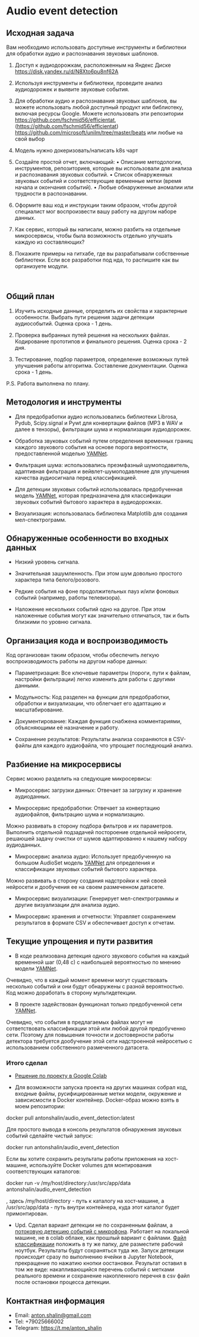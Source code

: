 # Audio event detection

## Исходная задача

Вам необходимо использовать доступные инструменты и библиотеки для обработки аудио и распознавания звуковых шаблонов.

1. Доступ к аудиодорожкам, расположенным на Яндекс Диске https://disk.yandex.ru/d/N8Xto6pu8nf62A

2. Используя инструменты и библиотеки, проведите анализ аудиодорожек и выявите звуковые события.

3. Для обработки аудио и распознавания звуковых шаблонов, вы можете использовать любой доступный продукт или библиотеку, включая ресурсы Google.
Можете использовать эти репозитории https://github.com/fschmid56/efficientat, (https://github.com/fschmid56/efficientat) https://github.com/microsoft/unilm/tree/master/beats или любые на свой выбор

4. Модель  нужно докеризовать/написать k8s чарт

5. Создайте простой отчет, включающий:
• Описание методологии, инструментов, репозиториев,  которые вы использовали для анализа и распознавания звуковых событий.
• Список обнаруженных звуковых событий и соответствующие временные метки (время начала и окончания событий).
• Любые обнаруженные аномалии или трудности в распознавании.

6. Оформите ваш код и инструкции таким образом, чтобы другой специалист мог воспроизвести вашу работу на другом наборе данных.

7. Как сервис, который вы написали, можно разбить на отдельные микросервисы, чтобы была возможность отдельно улучшать каждую из составляющих?

8. Покажите примеры на гитхабе, где вы разрабатывали собственные библиотеки. Если все разработки под нда, то распишите как вы организуете модули.
<br>

## Общий план

1. Изучить исходные данные, определить их свойства и характерные особенности. Выбрать пути решения задачи детекции аудиособытий. Оценка срока - 1 день.

2. Проверка выбранных путей решения на нескольких файлах. Кодирование прототипов и финального решения. Оценка срока - 2 дня.

3. Тестирование, подбор параметров, определение возможных путей улучшения работы алгоритма. Составление документации. Оценка срока - 1 день.

P.S. Работа выполнена по плану.

## Методология и инструменты

- Для предобработки аудио использовались библиотеки Librosa, Pydub, Scipy.signal и Pywt для конвертации файлов (MP3 в WAV и далее в тензоры), фильтрации шума и нормализации аудиодорожек.

- Обработка звуковых событий путем определения временных границ каждого звукового события на основе порога вероятности, предоставленной моделью <a href="https://github.com/tensorflow/models/tree/master/research/audioset/yamnet">YAMNet</a>.
  
- Фильтрация шума: использовались преэмфазный шумоподавитель, адаптивная фильтрация и вейвлет-шумоподавление для улучшения качества аудиосигнала перед классификацией.

- Для детекции звуковых событий использовалась предобученная модель <a href="https://github.com/tensorflow/models/tree/master/research/audioset/yamnet">YAMNet</a>, которая предназначена для классификации звуковых событий бытового характера в аудиодорожках.

- Визуализация: использовалась библиотека Matplotlib для создания мел-спектрограмм.

## Обнаруженные особенности во входных данных
- Низкий уровень сигнала.

- Значительная зашумленность. При этом шум довольно простого характера типа белого/розового.

- Редкие события на фоне продолжительных пауз и/или фоновых событий (например, работы телевизора).

- Наложение нескольких событий одно на другое. При этом наложенные события могут как значительно отличаться, так и быть близкими по уровню сигнала.

## Организация кода и воспроизводимость
Код организован таким образом, чтобы обеспечить легкую воспроизводимость работы на другом наборе данных:

- Параметризация: Все ключевые параметры (пороги, пути к файлам, настройки фильтрации) легко изменить для работы с другими данными.

- Модульность: Код разделен на функции для предобработки, обработки и визуализации, что облегчает его адаптацию и масштабирование.

- Документирование: Каждая функция снабжена комментариями, объясняющими её назначение и работу.

- Сохранение результатов: Результаты анализа сохраняются в CSV-файлы для каждого аудиофайла, что упрощает последующий анализ.

## Разбиение на микросервисы
Сервис можно разделить на следующие микросервисы:

- Микросервис загрузки данных: Отвечает за загрузку и хранение аудиоданных.

- Микросервис предобработки: Отвечает за конвертацию аудиофайлов, фильтрацию шума и нормализацию.

Можно развивать в сторону подбора фильтров и их параметров.
Выполнить отдельной подзадачей постороение отдельной нейросети, решаюшей задачу очистки от шумов адаптированно к нашему набору аудиоданных.

- Микросервис анализа аудио: Использует предобученную на большом AudioSet модель <a href="https://github.com/tensorflow/models/tree/master/research/audioset/yamnet">YAMNet</a> для определения и классификации звуковых событий бытового характера.

Можно развивать в сторону создания надстройки к ней своей нейросети и дообучения ее на своем размеченном датасете.

- Микросервис визуализации: Генерирует мел-спектрограммы и другие визуализации для анализа аудио.

- Микросервис хранения и отчетности: Управляет сохранением результатов в формате CSV и обеспечивает доступ к отчетам.

## Текущие упрощения и пути развития
- В коде реализована детекция одного звукового события на каждый временной шаг (0,48 с) с наибольшей вероятностью по мнению модели <a href="https://github.com/tensorflow/models/tree/master/research/audioset/yamnet">YAMNet</a>.

Очевидно, что в каждый момент времени могут существовать несколько событий и они будут обнаружены с разной вероятностью. Код можно доработать в сторону мультидетекции.

- В проекте задействован функционал только предобученной сети <a href="https://github.com/tensorflow/models/tree/master/research/audioset/yamnet">YAMNet</a>.

Очевидно, что события в предлагаемых файлах могут не сответствовать классификации этой или любой другой предобученно сети.
Поэтому для повышения точности и достоверности работы детектора требуется дообучение этой сети надстроенной нейросетью с использованием собственного размеченного датасета.

### Итого сделал

- <a href="https://colab.research.google.com/drive/1KoObbZqzG2zsbhrAzazxc5fO-UtfnnoQ?usp=sharing">Решение по проекту в Google Colab</a>

- Для возможности запуска проекта на других машинах собрал код, входные файлы, русифицированные метки модели, окружение и зависисмости в Docker контейнер. Docker-образ можно взять в моем репозитории:

docker pull antonshalin/audio_event_detection:latest

Для простого вывода в консоль результатов обнаружения звуковых событий сделайте чистый запуск:

docker run antonshalin/audio_event_detection

Если вы хотите сохранить результаты работы приложения на хост-машине, используйте Docker volumes для монтирования соответствующих каталогов:

docker run -v /my/host/directory:/usr/src/app/data antonshalin/audio_event_detection

, здесь /my/host/directory - путь к каталогу на хост-машине, а /usr/src/app/data - путь внутри контейнера, куда этот каталог будет примонтирован.

- Upd. Сделал вариант детекции не по сохраненным файлам, а <a href="https://github.com/antonshalin76/audio_event_detection/blob/main/Audio_stream_event_detection.ipynb">потоковую детекцию событий с микрофона</a>. Работает на локальной машине, не в colab облаке, как прошлый вариант с файлами. <a href="https://github.com/antonshalin76/audio_event_detection/blob/main/yamnet_class_map_translated.csv">Файл классификации</a> положить в ту же папку, дле разместите рабочий ноутбук. Результаты будут сохраняться туда же. Запуск детекции происходит сразу по выполнению ячейки в Jupyter Notebook, прекращение по нажатию кнопки оостановки. Результат оставил в том же виде: накапливающийся перечень событий с метками реального времени и сохранение накопленного перечня в csv файл после остановки процесса детекции.
 
## Контактная информация
- Email: anton.shalin@gmail.com
- Tel: +79025666002
- Telegram: https://t.me/anton_shalin
